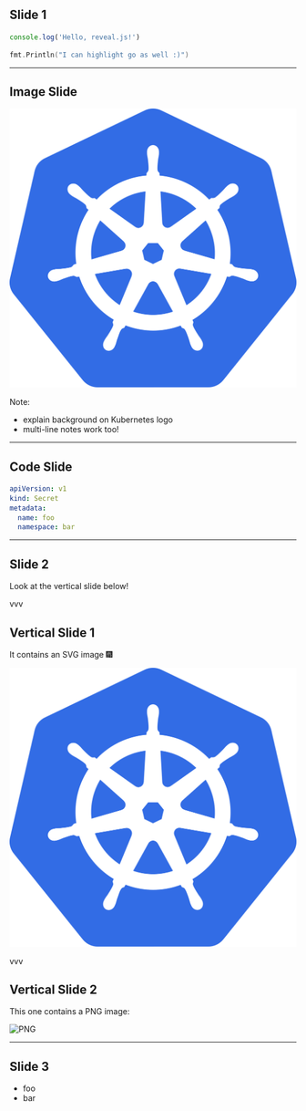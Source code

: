 ## Slide 1

```javascript
console.log('Hello, reveal.js!')
```

```go
fmt.Println("I can highlight go as well :)")
```

---

## Image Slide

![Kubernetes logo](../assets/kubernetes.svg)
<!-- .element: style="height: 70%;" -->

Note:
- explain background on Kubernetes logo
- multi-line notes work too!

---

## Code Slide

```yaml []
apiVersion: v1
kind: Secret
metadata:
  name: foo
  namespace: bar
```

---

## Slide 2

Look at the vertical slide below!

vvv

## Vertical Slide 1

It contains an SVG image 🎆

![Kubernetes logo](../assets/kubernetes.svg)
<!-- .element: style="height: 70%;" -->

vvv

## Vertical Slide 2

This one contains a PNG image:

![PNG](../assets/sample-website.png)
<!-- .element: style="height: 70%;" -->

---

## Slide 3

- foo
- bar
